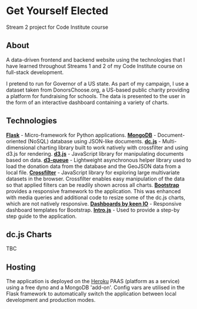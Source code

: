 # Get Yourself Elected

Stream 2 project for Code Institute course 

## About
A data-driven frontend and backend website using the technologies that I have learned throughout Streams 1 and 2 of my Code Institute course on full-stack development.

I pretend to run for Governor of a US state. As part of my campaign, I use a dataset taken from DonorsChoose.org, a US-based public charity providing a platform for fundraising for schools. The data is presented to the user in the form of an interactive dashboard containing a variety of charts. 

## Technologies
**[Flask](http://flask.pocoo.org/)** - Micro-framework for Python applications.
**[MongoDB](https://www.mongodb.com/)** - Document-oriented (NoSQL) database using JSON-like documents.
**[dc.js](https://github.com/dc-js/dc.js/wiki)** - Multi-dimensional charting library built to work natively with crossfilter and using d3.js for rendering.
**[d3.js](https://d3js.org/)** - JavaScript library for manipulating documents based on data.
**[d3-queue](https://github.com/d3/d3-queue)** - Lightweight asynchronous helper library used to load the donation data from the database and the GeoJSON data from a local file.
**[Crossfilter](https://square.github.io/crossfilter/)** - JavaScript library for exploring large multivariate datasets in the browser. Crossfilter enables easy manipulation of the data so that applied filters can be readily shown across all charts.
**[Bootstrap](http://getbootstrap.com/)** provides a responsive framework to the application. This was enhanced with media queries and additional code to resize some of the dc.js charts, which are not natively responsive.
**[Dashboards by keen IO](https://keen.github.io/dashboards/)** - Responsive dashboard templates for Bootstrap.
**[Intro.js](http://introjs.com/)** - Used to provide a step-by step guide to the application.

## dc.js Charts
TBC

## Hosting
The application is deployed on the [Heroku](https://.heroku.com) PAAS (platform as a service) using a free dyno and a MongoDB 'add-on'. Config vars are utilised in the Flask framework to automatically switch the application between local development and production modes.
